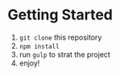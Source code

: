 # Getting Started

1. `git clone` this repository
2. `npm install`
3. run `gulp` to strat the project
3. enjoy!
